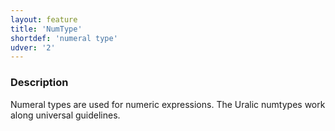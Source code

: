 ```yaml
---
layout: feature
title: 'NumType'
shortdef: 'numeral type'
udver: '2'
---
```


### Description

Numeral types are used for numeric expressions. The Uralic numtypes work along
universal guidelines.

<!-- Interlanguage links updated Út zář 29 20:23:10 CEST 2020 -->
